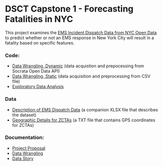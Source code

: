 # DSCT Capstone 1 - Forecasting Fatalities in NYC

This project examines the [EMS Incident Dispatch Data from NYC Open Data](https://data.cityofnewyork.us/Public-Safety/EMS-Incident-Dispatch-Data/76xm-jjuj) to predict whether or not an EMS response in New York City will result in a fatality based on specific features.



### Code:
- [Data Wrangling, Dynamic](code/CP1-01_Data_Wrangling-api.ipynb) (data acquistion and prepocessing from Socrata Open Data API)
- [Data Wrangling, Static](code/CP1-01_Data_Wrangling-csv.ipynb) (data acquisition and preprocessing from CSV file)
- [Exploratory Data Analysis](code/CP1-02_EDA.ipynb)

### Data
- [Description of EMS Dispatch Data](data/EMS_incident_dispatch_data_description.xlsx) (a companion XLSX file that describes the dataset)
- [Geographic Details for ZCTAs](data/2019_Gaz_zcta_national.txt) (a TXT file that contains GPS coordinates for ZCTAs)

### Documentation:
- [Project Proposal](docs/DSCT_Capstone_1_Proposal.pdf)
- [Data Wrangling](docs/DSCT_Capstone_1_Data_Wrangling.pdf)
- [Data Story](docs/DSCT_Capstone_1_Data_Story.pdf)
